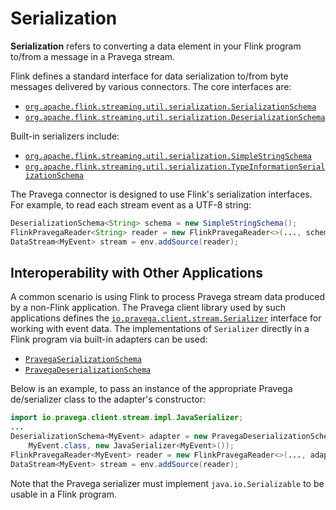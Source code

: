 <!--
Copyright (c) 2017 Dell Inc., or its subsidiaries. All Rights Reserved.

Licensed under the Apache License, Version 2.0 (the "License");
you may not use this file except in compliance with the License.
You may obtain a copy of the License at

    http://www.apache.org/licenses/LICENSE-2.0
-->
# Serialization

**Serialization** refers to converting a data element in your Flink program to/from a message in a Pravega stream.

Flink defines a standard interface for data serialization to/from byte messages delivered by various connectors. The core interfaces are:
- [`org.apache.flink.streaming.util.serialization.SerializationSchema`]( https://ci.apache.org/projects/flink/flink-docs-stable/api/java/org/apache/flink/streaming/util/serialization/SerializationSchema.html)
- [`org.apache.flink.streaming.util.serialization.DeserializationSchema`]( https://ci.apache.org/projects/flink/flink-docs-stable/api/java/org/apache/flink/streaming/util/serialization/DeserializationSchema.html)

Built-in serializers include:
- [`org.apache.flink.streaming.util.serialization.SimpleStringSchema`](https://ci.apache.org/projects/flink/flink-docs-stable/api/java/org/apache/flink/streaming/util/serialization/SimpleStringSchema.html)
- [`org.apache.flink.streaming.util.serialization.TypeInformationSerializationSchema`](https://ci.apache.org/projects/flink/flink-docs-stable/api/java/org/apache/flink/streaming/util/serialization/TypeInformationSerializationSchema.html)

The Pravega connector is designed to use Flink's serialization interfaces. For example, to read each stream event as a UTF-8 string:
```java
DeserializationSchema<String> schema = new SimpleStringSchema();
FlinkPravegaReader<String> reader = new FlinkPravegaReader<>(..., schema);
DataStream<MyEvent> stream = env.addSource(reader);
```

## Interoperability with Other Applications
A common scenario is using Flink to process Pravega stream data produced by a non-Flink application. The Pravega client library used by such applications defines the [`io.pravega.client.stream.Serializer`](http://pravega.io/docs/latest/javadoc/clients/io/pravega/client/stream/Serializer.html) interface for working with event data. The implementations of `Serializer` directly in a Flink program via built-in adapters can be used:
- [`PravegaSerializationSchema`](https://github.com/pravega/flink-connectors/blob/master/src/main/java/io/pravega/connectors/flink/serialization/PravegaSerializationSchema.java)
- [`PravegaDeserializationSchema`](https://github.com/pravega/flink-connectors/blob/master/src/main/java/io/pravega/connectors/flink/serialization/PravegaDeserializationSchema.java)

Below is an example, to pass an instance of the appropriate Pravega de/serializer class to the adapter's constructor:
```java
import io.pravega.client.stream.impl.JavaSerializer;
...
DeserializationSchema<MyEvent> adapter = new PravegaDeserializationSchema<>(
    MyEvent.class, new JavaSerializer<MyEvent>());
FlinkPravegaReader<MyEvent> reader = new FlinkPravegaReader<>(..., adapter);
DataStream<MyEvent> stream = env.addSource(reader);
```  

Note that the Pravega serializer must implement `java.io.Serializable` to be usable in a Flink program.
